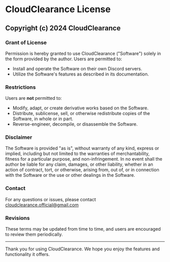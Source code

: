# CloudClearance License

## Copyright (c) 2024 CloudClearance

### Grant of License

Permission is hereby granted to use CloudClearance ("Software") solely in the form provided by the author. Users are permitted to:

- Install and operate the Software on their own Discord servers.
- Utilize the Software's features as described in its documentation.

### Restrictions

Users are **not** permitted to:

- Modify, adapt, or create derivative works based on the Software.
- Distribute, sublicense, sell, or otherwise redistribute copies of the Software, in whole or in part.
- Reverse-engineer, decompile, or disassemble the Software.

### Disclaimer

The Software is provided "as is", without warranty of any kind, express or implied, including but not limited to the warranties of merchantability, fitness for a particular purpose, and non-infringement. In no event shall the author be liable for any claim, damages, or other liability, whether in an action of contract, tort, or otherwise, arising from, out of, or in connection with the Software or the use or other dealings in the Software.

### Contact

For any questions or issues, please contact cloudclearance.official@gmail.com

### Revisions

These terms may be updated from time to time, and users are encouraged to review them periodically.

---

Thank you for using CloudClearance. We hope you enjoy the features and functionality it offers.
